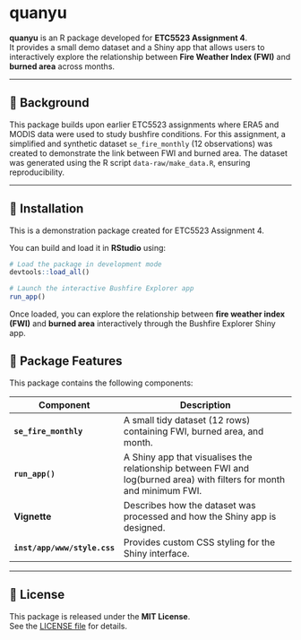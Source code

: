 
<!-- README.md is generated from README.Rmd. Please edit that file -->

# quanyu

**quanyu** is an R package developed for **ETC5523 Assignment 4**.  
It provides a small demo dataset and a Shiny app that allows users to
interactively explore the relationship between **Fire Weather Index
(FWI)** and **burned area** across months.

------------------------------------------------------------------------

## 🧠 Background

This package builds upon earlier ETC5523 assignments where ERA5 and
MODIS data were used to study bushfire conditions. For this assignment,
a simplified and synthetic dataset `se_fire_monthly` (12 observations)
was created to demonstrate the link between FWI and burned area. The
dataset was generated using the R script `data-raw/make_data.R`,
ensuring reproducibility.

------------------------------------------------------------------------

## 🧩 Installation

This is a demonstration package created for ETC5523 Assignment 4.

You can build and load it in **RStudio** using:

``` r
# Load the package in development mode
devtools::load_all()

# Launch the interactive Bushfire Explorer app
run_app()
```

Once loaded, you can explore the relationship between **fire weather
index (FWI)** and **burned area** interactively through the Bushfire
Explorer Shiny app.

## 🚀 Package Features

This package contains the following components:

| Component | Description |
|----|----|
| **`se_fire_monthly`** | A small tidy dataset (12 rows) containing FWI, burned area, and month. |
| **`run_app()`** | A Shiny app that visualises the relationship between FWI and log(burned area) with filters for month and minimum FWI. |
| **Vignette** | Describes how the dataset was processed and how the Shiny app is designed. |
| **`inst/app/www/style.css`** | Provides custom CSS styling for the Shiny interface. |

------------------------------------------------------------------------

## 📜 License

This package is released under the **MIT License**.  
See the [LICENSE file](./LICENSE) for details.
